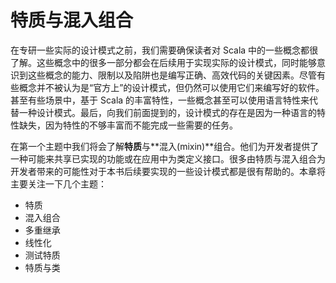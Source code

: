 # 特质与混入组合

在专研一些实际的设计模式之前，我们需要确保读者对 Scala 中的一些概念都很了解。这些概念中的很多一部分都会在后续用于实现实际的设计模式，同时能够意识到这些概念的能力、限制以及陷阱也是编写正确、高效代码的关键因素。尽管有些概念并不被认为是“官方上”的设计模式，但仍然可以使用它们来编写好的软件。甚至有些场景中，基于 Scala 的丰富特性，一些概念甚至可以使用语言特性来代替一种设计模式。最后，向我们前面提到的，设计模式的存在是因为一种语言的特性缺失，因为特性的不够丰富而不能完成一些需要的任务。

在第一个主题中我们将会了解**特质**与**混入(mixin)**组合。他们为开发者提供了一种可能来共享已实现的功能或在应用中为类定义接口。很多由特质与混入组合为开发者带来的可能性对于本书后续要实现的一些设计模式都是很有帮助的。本章将主要关注一下几个主题：

- 特质
- 混入组合
- 多重继承
- 线性化
- 测试特质
- 特质与类

